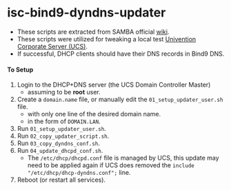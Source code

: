 isc-bind9-dyndns-updater
=============

- These scripts are extracted from SAMBA official [wiki](https://wiki.samba.org/index.php/Configure_DHCP_to_update_DNS_records_with_BIND9). 
- These scripts were utilized for tweaking a local test [Univention Corporate Server (UCS)](https://www.univention.com/products/ucs/).
- If successful, DHCP clients should have their DNS records in Bind9 DNS.

#### To Setup
1. Login to the DHCP+DNS server (the UCS Domain Controller Master)
	- assuming to be **root** user.
2. Create a `domain.name` file, or manually edit the `01_setup_updater_user.sh` file.
	- with only one line of the desired domain name.
	- in the form of `DOMAIN.LAN`.
3. Run `01_setup_updater_user.sh`.
4. Run `02_copy_updater_script.sh`.
5. Run `03_copy_dyndns_conf.sh`.
6. Run `04_update_dhcpd_conf.sh`.
	- The `/etc/dhcp/dhcpd.conf` file is managed by UCS, this update may need to be applied again if UCS does removed the `include "/etc/dhcp/dhcp-dyndns.conf";` line. 
7. Reboot (or restart all services).
